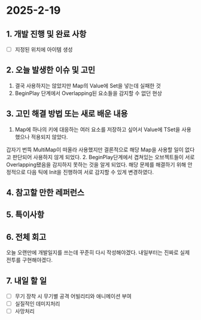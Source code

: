 # 2025-2-19

## 1. 개발 진행 및 완료 사항

- [ ]  지정된 위치에 아이템 생성

## 2. 오늘 발생한 이슈 및 고민

1. 결국 사용하지는 않았지만 Map의 Value에 Set을 넣는데 실패한 것
2. BeginPlay 단계에서 Overlapping된 요소들을 감지할 수 없던 현상

## 3. 고민 해결 방법 또는 새로 배운 내용

1. Map에 하나의 키에 대응하는 여러 요소를 저장하고 싶어서 Value에 TSet을 사용했으나 적용되지 않았다. 

갑자기 번뜩 MultiMap이 떠올라 사용했지만 결론적으로 해당 Map을 사용할 일이 없다고 판단되어 사용하지 않게 되었다.
2. BeginPlay단계에서 겹쳐있는 오브젝트들이 서로 Overlapping됐음을 감지하지 못하는 것을 알게 되었다. 해당 문제를 해결하기 위해 안정적으로 다음 틱에 Init을 진행하여 서로 감지할 수 있게 변경하였다.

## 4. 참고할 만한 레퍼런스

## 5. 특이사항

## 6. 전체 회고

오늘 오랜만에 개발일지를 쓰는데 꾸준히 다시 작성해야겠다. 내일부터는 진짜로 실제 전투를 구현해야겠다.

## 7. 내일 할 일

- [ ]  무기 장착 시 무기별 공격 어빌리티와 애니메이션 부여
- [ ]  실질적인 데미지처리
- [ ]  사망처리